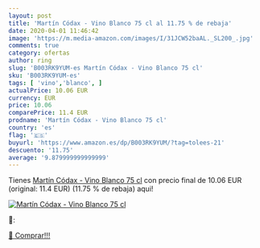```yaml
---
layout: post
title: 'Martín Códax - Vino Blanco 75 cl al 11.75 % de rebaja'
date: 2020-04-01 11:46:42
image: 'https://m.media-amazon.com/images/I/31JCW52baAL._SL200_.jpg'
comments: true
category: ofertas
author: ring
slug: 'B003RK9YUM-es Martín Códax - Vino Blanco 75 cl'
sku: 'B003RK9YUM-es'
tags: [ 'vino','blanco', ]
actualPrice: 10.06 EUR
currency: EUR
price: 10.06
comparePrice: 11.4 EUR
prodname: 'Martín Códax - Vino Blanco 75 cl'
country: 'es'
flag: '🇪🇸'
buyurl: 'https://www.amazon.es/dp/B003RK9YUM/?tag=tolees-21'
descuento: '11.75'
average: '9.879999999999999'
---
```


Tienes [Martín Códax - Vino Blanco 75 cl](https://www.amazon.es/dp/B003RK9YUM/?tag=tolees-21) con precio final de  10.06 EUR (original: 11.4 EUR) (11.75 %  de rebaja) aqui!

[![Martín Códax - Vino Blanco 75 cl](https://m.media-amazon.com/images/I/31JCW52baAL._SL200_.jpg)](https://www.amazon.es/dp/B003RK9YUM/?tag=tolees-21)

🔎:


[🛒 Comprar!!!](https://www.amazon.es/dp/B003RK9YUM/?tag=tolees-21)
